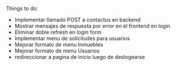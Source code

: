 Things to do:
- Implementar llamado POST a contactus en backend
- Mostrar mensajes de respuesta por error en el frontend en login
- Eliminar doble refresh en login form
- Implementar menu de solicitudes para usuarios
- Mejorar formato de menu Inmuebles
- Mejorar formato de menu Usuarios
- redireccionar a pagina de inicio luego de deslogearse
